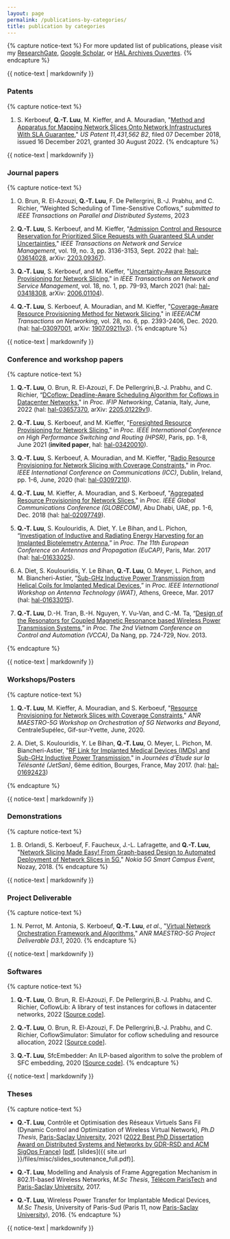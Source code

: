 ```yaml
---
layout: page
permalink: /publications-by-categories/
title: publication by categories
---
```



<!-- classes: wide -->
<!--******************************************** -->

{% capture notice-text %}
For more updated list of publications, please visit my [ResearchGate](https://www.researchgate.net/profile/Quang_Trung_Luu), [Google Scholar](https://scholar.google.fr/citations?user=GqQcLAIAAAAJ&hl=fr), or [HAL Archives Ouvertes](https://cv.archives-ouvertes.fr/quang-trung-luu).
{% endcapture %}

<div class="notice--warning">
  {{ notice-text | markdownify }}
</div>


<!-- ### Preprints -->


### Patents
{% capture notice-text %}
1.  S. Kerboeuf, **Q.-T. Luu**, M. Kieffer, and A. Mouradian, 
"[Method and Apparatus for Mapping Network Slices Onto Network Infrastructures With SLA Guarantee](https://patents.google.com/patent/US11431562B2/en)," 
*US Patent 11,431,562 B2*, filed 07 December 2018, issued 16 December 2021, granted 30 August 2022.
{% endcapture %}

<div class="notice--success">
  {{ notice-text | markdownify }}
</div>


### Journal papers
{% capture notice-text %}
1. O. Brun, R. El-Azouzi, **Q.-T. Luu**, F. De Pellergrini, B.-J. Prabhu, and C. Richier, 
“Weighted Scheduling of Time-Sensitive Coflows,” 
*submitted to IEEE Transactions on Parallel and Distributed Systems*, 2023

1. **Q.-T. Luu**, S. Kerboeuf, and M. Kieffer, 
"[Admission Control and Resource Reservation for Prioritized Slice Requests with Guaranteed SLA under Uncertainties](https://ieeexplore.ieee.org/abstract/document/9737314)," 
*IEEE Transactions on Network and Service Management*, vol. 19, no. 3, pp. 3136-3153, Sept. 2022
(hal: [hal-03614028](https://hal.archives-ouvertes.fr/hal-03614028/), 
arXiv: [2203.09367](https://arxiv.org/abs/2203.09367)).

1. **Q.-T. Luu**, S. Kerboeuf, and M. Kieffer, 
"[Uncertainty-Aware Resource Provisioning for Network Slicing](https://ieeexplore.ieee.org/document/9351563)," 
in *IEEE Transactions on Network and Service Management*, vol. 18, no. 1, pp. 79-93, March 2021 
(hal: [hal-03418308](https://hal.archives-ouvertes.fr/hal-03418308), 
arXiv: [2006.01104](https://arxiv.org/abs/2006.01104)).

1. **Q.-T. Luu**, S. Kerboeuf, A. Mouradian, and M. Kieffer, 
"[Coverage-Aware Resource Provisioning Method for Network Slicing](https://ieeexplore.ieee.org/document/9187556/)," 
in *IEEE/ACM Transactions on Networking*, vol. 28, no. 6, pp. 2393-2406, Dec. 2020. 
(hal: [hal-03097001](https://hal-centralesupelec.archives-ouvertes.fr/hal-03097001),
arXiv: [1907.09211v3](https://arxiv.org/abs/1907.09211v3)).
{% endcapture %}

<div class="notice--success">
  {{ notice-text | markdownify }}
</div>


### Conference and workshop papers
{% capture notice-text %}
1. **Q.-T. Luu**, O. Brun, R. El-Azouzi, F. De Pellergrini,B.-J. Prabhu, and C. Richier, 
“[DCoflow: Deadline-Aware Scheduling Algorithm for Coflows in Datacenter Networks](https://ieeexplore.ieee.org/document/9829789)," 
in *Proc. IFIP Networking*, Catania, Italy, June, 2022
(hal: [hal-03657370](https://hal.archives-ouvertes.fr/hal-03657370), 
arXiv: [2205.01229v1](https://arxiv.org/abs/2205.01229)).

1. **Q.-T. Luu**, S. Kerboeuf, and M. Kieffer, 
"[Foresighted Resource Provisioning for Network Slicing](https://ieeexplore.ieee.org/document/9481832)," 
in *Proc. IEEE International Conference on High Performance Switching and Routing (HPSR)*, Paris, pp. 1-8, June 2021 
(**invited paper**, hal: [hal-03420010](https://hal.archives-ouvertes.fr/hal-03420010)).

1. **Q.-T. Luu**, S. Kerboeuf, A. Mouradian, and M. Kieffer, 
"[Radio Resource Provisioning for Network Slicing with Coverage Constraints](https://ieeexplore.ieee.org/document/9148897)," 
in *Proc. IEEE International Conference on Communications (ICC)*, Dublin, Ireland, pp. 1-6, June, 2020 
(hal: [hal-03097210](https://hal-centralesupelec.archives-ouvertes.fr/hal-03097210)).

1. **Q.-T. Luu**, M. Kieffer, A. Mouradian, and S. Kerboeuf, 
"[Aggregated Resource Provisioning for Network Slices](https://ieeexplore.ieee.org/abstract/document/8648039)," 
in *Proc. IEEE Global Communications Conference (GLOBECOM)*, Abu Dhabi, UAE, pp. 1-6, Dec. 2018 
(hal: [hal-02097749](https://hal.archives-ouvertes.fr/hal-02097749)).

1. **Q.-T. Luu**, S. Koulouridis, A. Diet, Y. Le Bihan, and L. Pichon, 
“[Investigation of Inductive and Radiating Energy Harvesting for an Implanted Biotelemetry Antenna](https://ieeexplore.ieee.org/document/7928620/),” 
in *Proc. The 11th European Conference on Antennas and Propagation (EuCAP)*, Paris, Mar. 2017
(hal: [hal-01633025](https://hal.archives-ouvertes.fr/hal-01633025)).

1. A. Diet, S. Koulouridis, Y. Le Bihan, **Q.-T. Luu**, O. Meyer, L. Pichon, and M. Biancheri-Astier, 
“[Sub-GHz Inductive Power Transmission from Helical Coils for Implanted Medical Devices](https://ieeexplore.ieee.org/document/7915348/),” 
in *Proc. IEEE International Workshop on Antenna Technology (iWAT)*, Athens, Greece, Mar. 2017
(hal: [hal-01633015](https://hal.archives-ouvertes.fr/hal-01633015)).

1. **Q.-T. Luu**, D.-H. Tran, B.-H. Nguyen, Y. Vu-Van, and C.-M. Ta, 
“[Design of the Resonators for Coupled Magnetic Resonance based Wireless Power Transmission Systems](https://sites.google.com/site/vcca2013/home),” 
in *Proc. The 2nd Vietnam Conference on Control and Automation (VCCA)*, Da Nang, pp. 724-729, Nov. 2013.


<!-- ### Invited papers
1. **Q.-T. Luu**, S. Koulouridis, A. Diet, Y. Le Bihan, and L. Pichon, 
“Inductive and Radiating Energy Harvesting for an Implanted Biotelemetry Antenna,” 
in [*Proc. IEEE International Workshop on Antenna Technology (iWAT)*](http://www.iwat2017.org/), Athens, Greece, Mar. 2017.
-->
{% endcapture %}

<div class="notice--success">
  {{ notice-text | markdownify }}
</div>


### Workshops/Posters
{% capture notice-text %}
1. **Q.-T. Luu**, M. Kieffer, A. Mouradian, and S. Kerboeuf, 
"[Resource Provisioning for Network Slices with Coverage Constraints](https://orch5g.roc.cnam.fr/)," 
*ANR MAESTRO-5G Workshop on Orchestration of 5G Networks and Beyond*, CentraleSupélec, Gif-sur-Yvette, June, 2020.

1. A. Diet, S. Koulouridis, Y. Le Bihan, **Q.-T. Luu**, O. Meyer, L. Pichon, M. Biancheri-Astier, 
"[RF Link for Implanted Medical Devices (IMDs) and Sub-GHz Inductive Power Transmission](https://jetsan2017.sciencesconf.org/program.html)," 
in *Journées d’Etude sur la Télésanté (JetSan)*, 6ème édition, Bourges, France, May 2017. 
(hal: [hal-01692423](https://hal.archives-ouvertes.fr/hal-01692423/))

<!-- 2. **Q.-T. Luu**, S. Kerboeuf, A. Mouradian, and M. Kieffer, 
"Towards Green Computing for Next Generation Mobile Net-works: A Resource Provisioning Method for 5G," 
in *Global Young Vietnamese Scholars Forum (GYVSF)*, Hanoi, Vietnam, Dec. 2019. -->
{% endcapture %}

<div class="notice--success">
  {{ notice-text | markdownify }}
</div>


### Demonstrations
{% capture notice-text %}
1. B. Orlandi, S. Kerboeuf, F. Faucheux, J.-L. Lafragette, and **Q.-T. Luu**, 
"[Network Slicing Made Easy! From Graph-based Design to Automated Deployment of Network Slices in 5G](https://www.youtube.com/watch?v=pLkylDVwdcA&t=29s)," 
*Nokia 5G Smart Campus Event*, Nozay, 2018.
{% endcapture %}

<div class="notice--success">
  {{ notice-text | markdownify }}
</div>


### Project Deliverable
{% capture notice-text %}
1. N. Perrot, M. Antonia, S. Kerboeuf, **Q.-T. Luu**, *et al*., 
"[Virtual Network Orchestration Framework and Algorithms](https://anr.fr/Project-ANR-18-CE25-0012)," 
*ANR MAESTRO-5G Project Deliverable D3.1*, 2020.
{% endcapture %}

<div class="notice--success">
  {{ notice-text | markdownify }}
</div>


### Softwares
{% capture notice-text %}
1. **Q.-T. Luu**, O. Brun, R. El-Azouzi, F. De Pellergrini,B.-J. Prabhu, and C. Richier, 
CoflowLib: A library of test instances for coflows in datacenter networks, 2022 
[[Source code](https://github.com/luuquangtrung/CoflowLib)].

1. **Q.-T. Luu**, O. Brun, R. El-Azouzi, F. De Pellergrini,B.-J. Prabhu, and C. Richier, 
CoflowSimulator: Simulator for coflow scheduling and resource allocation, 2022 
[[Source code](https://github.com/luuquangtrung/CoflowSimulator)].

1. **Q.-T. Luu**, 
SfcEmbedder: An ILP-based algorithm to solve the problem of SFC embedding, 2020 
[[Source code](https://github.com/luuquangtrung/SfcEmbedder)].
{% endcapture %}

<div class="notice--success">
  {{ notice-text | markdownify }}
</div>


### Theses
{% capture notice-text %}
* **Q.-T. Luu**, Contrôle et Optimisation des Réseaux Virtuels Sans Fil (Dynamic Control and Optimization of Wireless Virtual Network), 
*Ph.D Thesis*, [Paris-Saclay University](https://www.universite-paris-saclay.fr/), 2021 
([2022 Best PhD Dissertation Award on Distributed Systems and Networks by GDR-RSD and ACM SigOps France](https://gdr-rsd.fr/laureats-prix-de-these-2022/))
[[pdf](https://hal.archives-ouvertes.fr/tel-03351942), [slides]({{ site.url }}/files/misc/slides_soutenance_full.pdf)].

* **Q.-T. Luu**, Modelling and Analysis of Frame Aggregation Mechanism in 802.11-based Wireless Networks, 
*M.Sc Thesis*, [Télécom ParisTech](https://www.telecom-paris.fr/) and [Paris-Saclay University](https://www.universite-paris-saclay.fr/), 2017.

* **Q.-T. Luu**, Wireless Power Transfer for Implantable Medical Devices, 
*M.Sc Thesis*, University of Paris-Sud (Paris 11, now [Paris-Saclay University](https://www.universite-paris-saclay.fr/)), 2016.
{% endcapture %}

<div class="notice--success">
  {{ notice-text | markdownify }}
</div>

